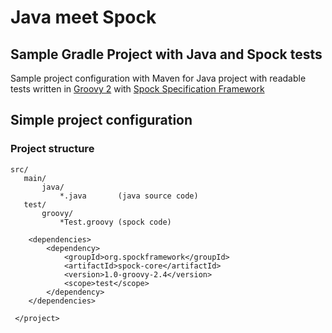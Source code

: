 Java meet Spock
===============
Sample Gradle Project with Java and Spock tests
---------------------------------------

Sample project configuration with Maven for Java project with readable tests written in [Groovy 2](http://groovy.codehaus.org/)
with [Spock Specification Framework](https://code.google.com/p/spock/)


Simple project configuration
----------------------------

### Project structure

    src/
       main/
           java/
               *.java       (java source code)
       test/
           groovy/
               *Test.groovy (spock code)

        <dependencies>
            <dependency>
                <groupId>org.spockframework</groupId>
                <artifactId>spock-core</artifactId>
                <version>1.0-groovy-2.4</version>
                <scope>test</scope>
            </dependency>
        </dependencies>

     </project>


